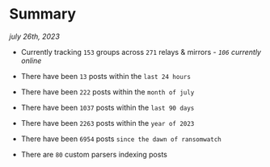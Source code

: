 
# Summary
_july 26th, 2023_

- Currently tracking `153` groups across `271` relays & mirrors - _`106` currently online_

- There have been `13` posts within the `last 24 hours`

- There have been `222` posts within the `month of july`

- There have been `1037` posts within the `last 90 days`

- There have been `2263` posts within the `year of 2023`

- There have been `6954` posts `since the dawn of ransomwatch`

- There are `80` custom parsers indexing posts
